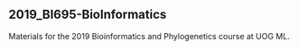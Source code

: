 ## 2019_BI695-BioInformatics

Materials for the 2019 Bioinformatics and Phylogenetics course at UOG ML. 

